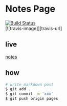 # Notes Page

[![Build Status](https://travis-ci.org/bluemiix/bluemiix.github.io.svg?branch=pages)](https://travis-ci.org/bluemiix/bluemiix.github.io)  
[![travis-image]][travis-url]  

## live  
[notes](https://bluemiix.github.io)  

## how  

```sh
# write markdown post
$ git add .  
$ git commit -m 'xxx'  
$ git push origin pages
```

